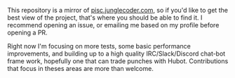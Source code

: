 This repository is a mirror of [pisc.junglecoder.com](https://pisc.junglecoder.com), so if you'd like to get the best view of the project, that's where you should be able to find it.
I recommend opening an issue, or emailing me based on my profile before opening a PR. 

Right now I'm focusing on more tests, some basic performance improvements, and building up to a high quality IRC/Slack/Discord chat-bot frame work, hopefully one that can trade punches with Hubot. Contributions that focus in theses areas are more than welcome. 

